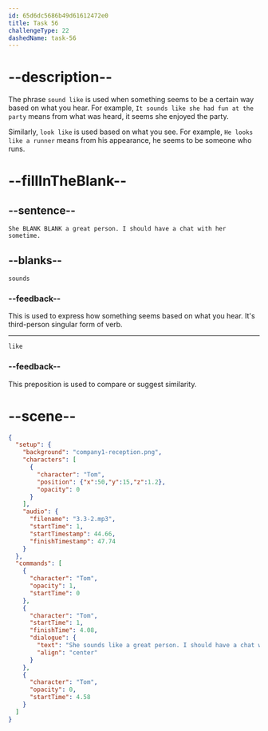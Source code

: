 ```yaml
---
id: 65d6dc5686b49d61612472e0
title: Task 56
challengeType: 22
dashedName: task-56
---
```


<!-- (Audio) Tom: She sounds like a great person. I should have a chat with her sometime. -->

# --description--

The phrase `sound like` is used when something seems to be a certain way based on what you hear. For example, `It sounds like she had fun at the party` means from what was heard, it seems she enjoyed the party.

Similarly, `look like` is used based on what you see. For example, `He looks like a runner` means from his appearance, he seems to be someone who runs.

# --fillInTheBlank--

## --sentence--

`She BLANK BLANK a great person. I should have a chat with her sometime.`

## --blanks--

`sounds`

### --feedback--

This is used to express how something seems based on what you hear. It's third-person singular form of verb.

---

`like`

### --feedback--

This preposition is used to compare or suggest similarity.

# --scene--

```json
{
  "setup": {
    "background": "company1-reception.png",
    "characters": [
      {
        "character": "Tom",
        "position": {"x":50,"y":15,"z":1.2},
        "opacity": 0
      }
    ],
    "audio": {
      "filename": "3.3-2.mp3",
      "startTime": 1,
      "startTimestamp": 44.66,
      "finishTimestamp": 47.74
    }
  },
  "commands": [
    {
      "character": "Tom",
      "opacity": 1,
      "startTime": 0
    },
    {
      "character": "Tom",
      "startTime": 1,
      "finishTime": 4.08,
      "dialogue": {
        "text": "She sounds like a great person. I should have a chat with her sometime.",
        "align": "center"
      }
    },
    {
      "character": "Tom",
      "opacity": 0,
      "startTime": 4.58
    }
  ]
}
```
